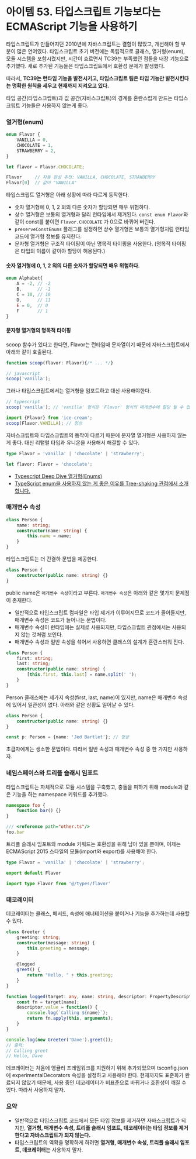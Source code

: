# 아이템 53. 타입스크립트 기능보다는 ECMAScript 기능을 사용하기

타입스크립트가 만들어지던 2010년에 자바스크립트는 결함이 많았고, 개선해야 할 부분이 많은 언어였다. 타입스크립트 초기 버전에는 독립적으로 클래스, 열거형(enum), 모듈 시스템을 포함시켰지만, 시간이 흐르면서 TC39는 부족했던 점들을 내장 기능으로 추가했다. 새로 추가된 기능들은 타입스크립트에서 호환성 문제가 발생했다. 

따라서, **TC39는 런타임 기능을 발전시키고, 타입스크립트 팀은 타입 기능만 발전시킨다는 명확한 원칙을 세우고 현재까지 지켜오고 있다.**

타입 공간(타입스크립트)과 값 공간(자바스크립트)의 경계를 혼란스럽게 만드는 타입스크립트 기능들은 사용하지 않는게 좋다.

### 열거형(enum)

```typescript
enum Flavor {
    VANILLA = 0,
    CHOCOLATE = 1,
    STRAWBERRY = 2,
}

let flavor = Flavor.CHOCOLATE;

Flavor     // 자동 완성 추천: VANILLA, CHOCOLATE, STRAWBERRY
Flavor[0]  // 값이 "VANILLA"
```

타입스크립트 열거형은 아래 상황에 따라 다르게 동작한다.

- 숫자 열거형에 0, 1, 2 외의 다른 숫자가 할당되면 매우 위험하다.
- 상수 열거형은 보통의 열거형과 달리 런타임에서 제거된다. `const enum Flavor`와 같이 const를 붙이면 `Flavor.CHOCOLATE` 가 0으로 바뀌어 버린다.
- `preserveConstEnums` 플래그를 설정하면 상수 열거형은 보통의 열거형처럼 런타임 코드에 열거형 정보를 유지한다.
- 문자형 열거형은 구조적 타이핑이 아닌 명목적 타이핑을 사용한다. (명목적 타이핑은 타입의 이름이 같이야 할당이 허용된다.)

#### 숫자 열거형에 0, 1, 2 외의 다른 숫자가 할당되면 매우 위험하다.

```typescript
enum Alphabet{
    A = -2,	// -2
    B,		// -1
    C = 10,	// 10
    D,		// 11
    E = 0,	// 0
    F		// 1
}
```

#### 문자형 열거형의 명목적 타이핑

scoop 함수가 있다고 한다면, Flavor는 런타임때 문자열이기 때문에 자바스크립트에서 아래와 같이 호출된다.

```typescript
function scoop(flavor: Flavor){/* ... */}
```

```javascript
// javascript
scoop('vanilla');
```

그러나 타입스크립트에서는 열거형을 임포트하고 대신 사용해야한다.

```typescript
// typescript
scoop('vanilla'); // 'vanilla' 형식은 'Flavor' 형식의 매개변수에 할당 될 수 없습니다.

import {Flavor} from 'ice-cream';
scoop(Flavor.VANILLA); // 정상
```

자바스크립트와 타입스크립트의 동작이 다르기 때문에 문자열 열거형은 사용하지 않는게 좋다. 대신 리텉럴 타입과 유니온을 사용해서 해결할 수 있다.

```typescript
type Flavor = 'vanilla' | 'chocolate' | 'strawberry';

let flavor: Flavor = 'chocolate';
```

- [Typescript Deep Dive 열거형(Enums)](https://radlohead.gitbook.io/typescript-deep-dive/type-system/enums)
- [TypeScript enum을 사용하지 않는 게 좋은 이유를 Tree-shaking 관점에서 소개합니다.](https://engineering.linecorp.com/ko/blog/typescript-enum-tree-shaking/)

### 매개변수 속성

```typescript
class Person {
    name: string;
    constructor(name: string) {
        this.name = name;
    }
}
```

타입스크립트는 더 간결하 문법을 제공한다.

```typescript
class Person {
    constructor(public name: string) {}
}
```

public name은 `매개변수 속성`이라고 부른다. `매개변수 속성`은 아래와 같은 몇가지 문제점이 존재한다.

- 일반적으로 타입스크립트 컴파일은 타입 제거가 이루어지므로 코드가 줄어들지만, 매개변수 속성은 코드가 늘어나는 문법이다.
- 매개변수 속성이 런타임에는 실제로 사용되지만, 타입스크립트 관점에서는 사용되지 않는 것처럼 보인다.
- 매개변수 속성과 일반 속성을 섞어서 사용하면 클래스의 설계가 혼란스러워 진다.

```typescript
class Person {
    first: string;
    last: string;
    constructor(public name: string) {
        [this.first, this.last] = name.split(' ');
    }
}
```

Person 클래스에는 세가지 속성(first, last, name)이 있지만, name은 매개변수 속성에 있어서 일관성이 없다. 아래와 같은 상황도 일어날 수 있다.

```typescript
class Person {
    constructor(public name: string) {}
}

const p: Person = {name: 'Jed Bartlet'}; // 정상
```

초급자에게는 생소한 문법이다. 따라서 일반 속성과 매개변수 속성 중 한 가지만 사용하자.

### 네임스페이스와 트리플 슬래시 임포트

타입스크립트는 자체적으로 모듈 시스템을 구축했고, 충돌을 피하기 위해 module과 같은 기능을 하는 namespace 키워드를 추가했다.

```typescript
namespace foo {
    function bar() {}
}

/// <reference path="other.ts"/>
foo.bar
```

트리플 슬래시 임포트와 module 키워드는 호환성을 위해 남아 있을 뿐이며, 이제는 ECMAScript 2015 스타일의 모듈(import와 export)를 사용해야 한다.

```typescript
type Flavor = 'vanilla' | 'chocolate' | 'strawberry';

export default Flavor
```

```typescript
import type Flavor from '@/types/flavor'
```

### 데코레이터

데코레이터는 클래스, 메서드, 속성에 애너테이션을 붙이거나 기능을 추가하는데 사용할 수 있다.

```typescript
class Greeter {
    greeting: string;
    constructor(message: string) {
        this.greeting = message;
    }

    @logged
    greet() {
        return "Hello, " + this.greeting;
    }
}

function logged(target: any, name: string, descriptor: PropertyDescriptor) {
    const fn = target[name];
    descriptor.value = function() {
        console.log(`Calling ${name}`);
        return fn.apply(this, arguments);
    }
}

console.log(new Greeter('Dave').greet());
// 출력:
// Calling greet
// Hello, Dave
```

데코레이터는 처음에 앵귤러 프레임워크를 지원하기 위해 추가되었으며 tsconfig.json에 experimentalDecorators 속성을 설정하고 사용해야 한다. 현재까지도 표준화가 완료되지 않았기 때문에, 사용 중인 데코레이터가 비표준으로 바뀌거나 호환성이 깨질 수 있다. 따라서 사용하지 말자.

### 요약

- 일반적으로 타입스크립트 코드에서 모든 타입 정보를 제거하면 자바스크립트가 되지만, **열거형, 매개변수 속성, 트리플 슬래시 임포트, 데코레이터는 타입 정보를 제거한다고 자바스크립트가 되지 않는다.**
- 타입스크립트의 역확을 명확하게 하려면 **열거형, 매개변수 속성, 트리플 슬래시 임포트, 데코레이터는** 사용하지 말자.
